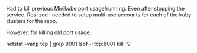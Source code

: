 Had to kill previous Minikube port usage/running. Even after stopping the service. Realized I needed to setup multi-use accounts for each of the kuby clusters for the repo.

However, for killing old port usage.

netstat -vanp tcp | grep 8001
lsof -i tcp:8001
kill -9 <portnumber>
